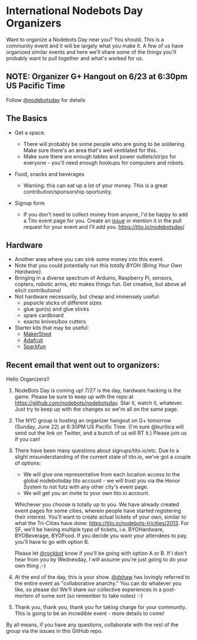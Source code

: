 # International Nodebots Day Organizers

Want to organize a Nodebots Day near you? You should. This is a community event and it will be largely what you make it. A few of us have organized similar events and here we'll share some of the things you'll probably want to pull together and what's worked for us.

## NOTE: Organizer G+ Hangout on 6/23 at 6:30pm US Pacific Time

Follow [@nodebotsday](http://twitter.com/nodebotsday) for details

## The Basics

* Get a space.
    * There will probably be some people who are going to be soldering. Make sure there's an area that's well ventilated for this.
    * Make sure there are enough tables and power outlets/strips for everyone - you'll need enough hookups for computers and robots.
    
* Food, snacks and beverages
    * Warning: this can eat up a lot of your money. This is a great contribution/sponsorship oportunity.
    
* Signup form
    * If you don't need to collect money from anyone, I'd be happy to add a Tito event page for you. Create an [issue](https://github.com/dshaw/nodebotsday/issues) or mention it in the pull request for your event and I'll add you. https://tito.io/nodebotsday/

## Hardware

* Another area where you can sink some money into this event.
* Note that you could potentially run this *totally BYOH (Bring Your Own Hardware)*.
* Bringing in a diverse spectrum of Arduino, Raspberry Pi, sensors, copters, robotic arms, etc makes things fun. Get creative, but above all elicit contributions!
* Not hardware necessarily, but cheap and immensely useful:
    * popsicle sticks of different sizes
    * glue gun(s) and glue sticks
    * spare cardboard
    * exacto knives/box cutters
* Starter kits that may be useful:
    * [MakerShed](http://www.makershed.com/Ultimate_Arduino_Microcontroller_Pack_p/msump1.htm)
    * [Adafruit](http://www.adafruit.com/products/1078)
    * [Sparkfun](https://www.sparkfun.com/products/11227)


## Recent email that went out to organizers:

Hello Organizers!!

1. NodeBots Day is coming up! 7/27 is the day, hardware hacking is the game. Please be sure to keep up with the repo at https://github.com/nodebots/nodebotsday. Star it, watch it, whatever. Just try to keep up with the changes so we're all on the same page.

2. The NYC group is hosting an organizer hangout on G+ tomorrow (Sunday, June 22) at 6:30PM US Pacific Time. (I'm sure @buritica will send out the link on Twitter, and a bunch of us will RT it.) Please join us if you can! 

3. There have been many questions about signups/tito.io/etc. Due to a slight misunderstanding of the current state of tito.io, we've got a couple of options:

   - We will give one representative from each location access to the global nodebotsday tito account - we will trust you via the Honor System to not futz with any other city's event page. 
   - We will get you an invite to your own tito.io account.

   Whichever you choose is totally up to you. We have already created event pages for some cities, wherein people have started registering their interest. You'll want to create actual tickets of your own, similar to what the Tri-Cities have done: https://tito.io/nodebots-tricities/2013. For SF, we'll be having multiple type of tickets, i.e. BYOHardware, BYOBeverage, BYOFood. If you decide you want your attendees to pay, you'll have to go with option B. 

   Please let [@rockbot](http://twitter.com/rockbot) know if you'll be going with option A or B. If I don't hear from you by Wednesday, I will assume you're just going to do your own thing ;-)

4. At the end of the day, this is your show. [@dshaw](http://twitter.com/dshaw) has lovingly referred to the entire event as "collaborative anarchy." You can do whatever you like, so please do! We'll share our collective experiences in a post-mortem of some sort (so remember to take notes) :-)

5. Thank you, thank you, thank you for taking charge for your community. This is going to be an incredible event - more details to come!

By all means, if you have any questions, collaborate with the rest of the group via the issues in this GitHub repo. 
